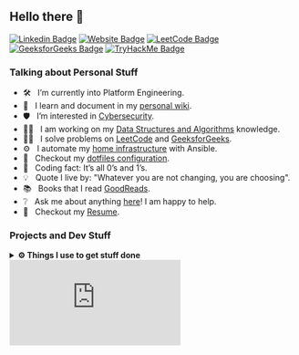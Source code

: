 ## Hello there 👋

[![Linkedin Badge](https://img.shields.io/badge/-LinkedIn-0e76a8?style=flat-square&logo=Linkedin&logoColor=white)][linkedin]
[![Website Badge](https://img.shields.io/badge/Website-3b5998?style=flat-square&logo=google-chrome&logoColor=white)][website]
[![LeetCode Badge](https://img.shields.io/badge/LeetCode-FFA116?style=flat-square&logo=leetcode&logoColor=white)][leetcode]
[![GeeksforGeeks Badge](https://img.shields.io/badge/GeeksforGeeks-0F9D58?style=flat-square&logo=geeksforgeeks&logoColor=white)][gfg]
[![TryHackMe Badge](https://img.shields.io/badge/TryHackMe-212C42?style=for-the-badge&logo=TryHackMe&logoColor=white)][tryhackme]

### Talking about Personal Stuff

- 🛠 &nbsp; I’m currently into Platform Engineering.
- 📖 &nbsp; I learn and document in my [personal wiki][wiki].
- 🛡️ &nbsp; I’m interested in [Cybersecurity][cybersecurity].
- 👨‍💻 &nbsp; I am working on my [Data Structures and Algorithms][code] knowledge.
- 🧑‍🏫 &nbsp; I solve problems on [LeetCode][leetcode] and [GeeksforGeeks][gfg].
- ⚙️ &nbsp; I automate my [home infrastructure][infrastructure] with Ansible.
- 🔧 &nbsp; Checkout my [dotfiles configuration][dotfiles].
- 🤖 &nbsp; Coding fact: It’s all 0’s and 1’s.
- 💡 &nbsp; Quote I live by: "Whatever you are not changing, you are choosing".
- 📚 &nbsp; Books that I read [GoodReads][goodreads].
- ❔ &nbsp; Ask me about anything [here][open_issue]! I am happy to help.
- 📝 &nbsp; Checkout my [Resume][website].

### Projects and Dev Stuff

<details>
  <br />
  <summary><b>⚙️ Things I use to get stuff done</b></summary>
  	<ul>
  	    <li><b>OS:</b> MacOS Ventura</li>
	    <li><b>Laptop: </b> MacBook Air M2</li>
  	    <li><b>Browser: </b> Firefox Web Browser</li>
	    <li><b>Terminal: </b> ZSH: Oh My Zsh <a href="https://draculatheme.com/zsh">(Dracula)</a></li>
	    <li><b>Code Editor:</b> VSCode - The best editor out there.</li>
	    <li><b>To Stay Updated:</b> Dev.to, Dzone and Linkedin.</li>
	    <br />
	</ul>	
</details>

<iframe src="https://tryhackme.com/api/v2/badges/public-profile?userPublicId=1414353" style='border:none;'></iframe>

<!-- Link labels: -->
[linkedin]: https://www.linkedin.com/in/horia-delicoti-b0a39463/
[wiki]: https://horia.delicoti.com/docs/intro
[cybersecurity]: https://github.com/horia-delicoti/cybersecurity
[open_issue]: https://github.com/horia-delicoti/horia-delicoti/issues/new
[website]: https://horia.delicoti.com/
[code]: https://github.com/horia-delicoti/code_challenges
[goodreads]: https://www.goodreads.com/review/list/105778063-horia?ref=nav_mybooks&shelf=read
[leetcode]: https://leetcode.com/u/horia-delicoti/
[gfg]: https://www.geeksforgeeks.org/user/hdelicoti/
[dotfiles]: https://github.com/horia-delicoti/dotfiles
[infrastructure]: https://github.com/horia-delicoti/infrastructure
[tryhackme]: https://tryhackme.com/p/horiafx
<!--
## References

- [Awesome GitHub Profile ReadMe](https://github.com/abhisheknaiidu/awesome-github-profile-readme)
- [Github Profile ReadMe](https://dev.to/github/10-standout-github-profile-readmes-h2o)
- [Shields Badge](https://shields.io/)
- [Badges for README.md](https://github.com/alexandresanlim/Badges4-README.md-Profile)
-->
